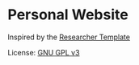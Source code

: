 # Personal Website

Inspired by the [Researcher Template](http://ankitsultana.com/researcher)


License: [GNU GPL v3](https://github.com/bk2dcradle/researcher/blob/gh-pages/LICENSE)
